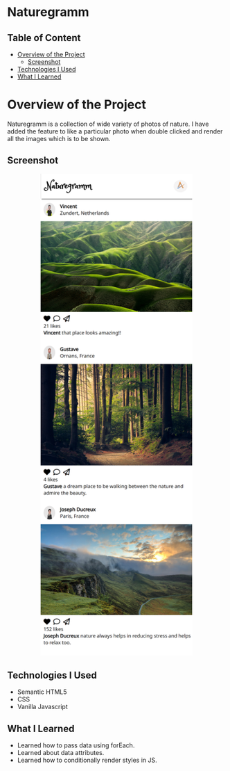 # Naturegramm
 
 ## Table of Content

 * [Overview of the Project](#overview-of-the-project)
      * [Screenshot](#screenshot)
 * [Technologies I Used](#technologies-i-used)
 * [What I Learned](#what-i-learned) 
 
# Overview of the Project

Naturegramm is a collection of wide variety of photos of nature. I have added the feature to like a particular photo when double clicked and render all the images which is to be shown.

## Screenshot

<p align="center"><img width="350px" src="./images/screenshot.png" /></p>

## Technologies I Used
* Semantic HTML5
* CSS
* Vanilla Javascript

## What I Learned

- Learned how to pass data using forEach.
- Learned about data attributes.
- Learned how to conditionally render styles in JS.

